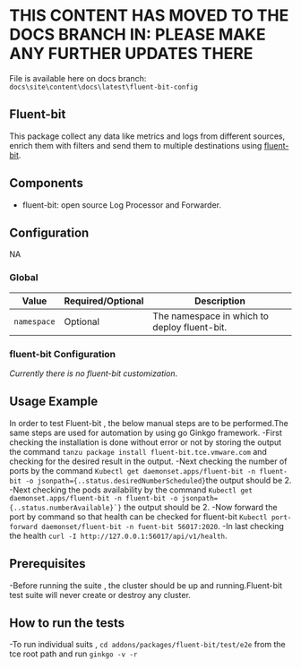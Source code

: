 # THIS CONTENT HAS MOVED TO THE DOCS BRANCH IN:  PLEASE MAKE ANY FURTHER UPDATES THERE

File is available here on docs branch: ``docs\site\content\docs\latest\fluent-bit-config``

## Fluent-bit

This package collect any data like metrics and logs from different sources,
enrich them with filters and send them to multiple destinations using
[fluent-bit](https://github.com/fluent/fluent-bit).

## Components

* fluent-bit: open source Log Processor and Forwarder.

## Configuration

NA

### Global

| Value | Required/Optional | Description |
|-------|-------------------|-------------|
| `namespace` | Optional | The namespace in which to deploy fluent-bit. |

### fluent-bit Configuration

_Currently there is no fluent-bit customization_.

## Usage Example

In order to test Fluent-bit , the below manual steps are to be performed.The same steps are used for automation by using go Ginkgo framework.
-First checking the installation is done without error or not by storing the output the command ``` tanzu package install fluent-bit.tce.vmware.com ``` and checking for the desired result in the output.
-Next checking the number of ports by the command ```Kubectl get daemonset.apps/fluent-bit -n fluent-bit -o jsonpath={..status.desiredNumberScheduled}```the output should be 2.
-Next checking the pods availability by the command  ```Kubectl get daemonset.apps/fluent-bit -n fluent-bit -o jsonpath={..status.numberAvailable}`}``` the output should be 2.
-Now forward the port by command so that health can be checked for fluent-bit ```Kubectl port-forward daemonset/fluent-bit -n fuent-bit 56017:2020```.
-In last checking the health ```curl -I http://127.0.0.1:56017/api/v1/health```.

## Prerequisites

-Before running the suite , the cluster should be up and running.Fluent-bit test suite will never create or destroy any cluster.

## How to run the tests

-To run individual suits , ```cd addons/packages/fluent-bit/test/e2e``` from the tce root path and run ```ginkgo -v -r```
